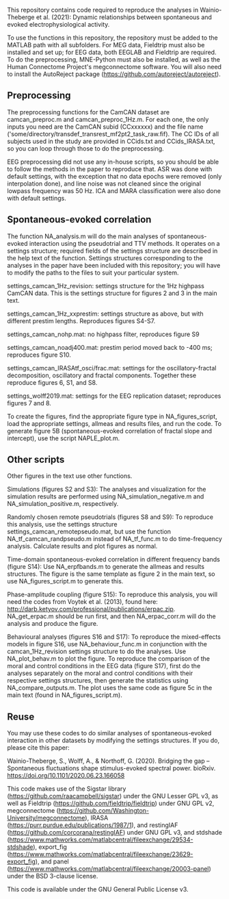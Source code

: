 This repository contains code required to reproduce the analyses in Wainio-Theberge et al. (2021): Dynamic relationships between spontaneous and evoked electrophysiological activity.

To use the functions in this repository, the repository must be added to the MATLAB path with all subfolders. For MEG data, Fieldtrip must also be installed and set up; for EEG data, both EEGLAB and Fieldtrip are required. To do the preprocessing, MNE-Python must also be installed, as well as the Human Connectome Project's megconnectome software. You will also need to install the AutoReject package (https://github.com/autoreject/autoreject).

## Preprocessing
The preprocessing functions for the CamCAN dataset are camcan_preproc.m and camcan_preproc_1Hz.m. For each one, the only inputs you need are the CamCAN subid (CCxxxxxx) and the file name ('some/directory/transdef_transrest_mf2pt2_task_raw.fif). The CC IDs of all subjects used in the study are provided in CCids.txt and CCids_IRASA.txt, so you can loop through those to do the preprocessing. 

EEG preprocessing did not use any in-house scripts, so you should be able to follow the methods in the paper to reproduce that. ASR was done with default settings, with the exception that no data epochs were removed (only interpolation done), and line noise was not cleaned since the original lowpass frequency was 50 Hz. ICA and MARA classification were also done with default settings. 

## Spontaneous-evoked correlation
The function NA_analysis.m will do the main analyses of spontaneous-evoked interaction using the pseudotrial and TTV methods. It operates on a settings structure; required fields of the settings structure are described in the help text of the function. Settings structures corresponding to the analyses in the paper have been included with this repository; you will have to modify the paths to the files to suit your particular system.

settings_camcan_1Hz_revision: settings structure for the 1Hz highpass CamCAN data. This is the settings structure for figures 2 and 3 in the main text. 

settings_camcan_1Hz_xxprestim: settings structure as above, but with different prestim lengths. Reproduces figures S4-S7. 

settings_camcan_nohp.mat: no highpass filter, reproduces figure S9

settings_camcan_noadj400.mat: prestim period moved back to -400 ms; reproduces figure S10.

settings_camcan_IRASAtf_osci/frac.mat: settings for the oscillatory-fractal decomposition, oscillatory and fractal components. Together these reproduce figures 6, S1, and S8.

settings_wolff2019.mat: settings for the EEG replication dataset; reproduces figures 7 and 8. 


To create the figures, find the appropriate figure type in NA_figures_script, load the appropriate settings, allmeas and results files, and run the code. To generate figure 5B (spontaneous-evoked correlation of fractal slope and intercept), use the script NAPLE_plot.m.

## Other scripts
Other figures in the text use other functions. 

Simulations (figures S2 and S3): 
The analyses and visualization for the simulation results are performed using NA_simulation_negative.m and NA_simulation_positive.m, respectively.

Randomly chosen remote pseudotrials (figures S8 and S9): 
To reproduce this analysis, use the settings structure settings_camcan_remotepseudo.mat, but use the function NA_tf_camcan_randpseudo.m instead of NA_tf_func.m to do time-frequency analysis. Calculate results and plot figures as normal.

Time-domain spontaneous-evoked correlation in different frequency bands (figure S14):
Use NA_erpfbands.m to generate the allmeas and results structures. The figure is the same template as figure 2 in the main text, so use NA_figures_script.m to generate this.

Phase-amplitude coupling (figure S15):
To reproduce this analysis, you will need the codes from Voytek et al. (2013), found here: http://darb.ketyov.com/professional/publications/erpac.zip. NA_get_erpac.m should be run first, and then NA_erpac_corr.m will do the analysis and produce the figure.

Behavioural analyses (figures S16 and S17):
To reproduce the mixed-effects models in figure S16, use NA_behaviour_func.m in conjunction with the camcan_1Hz_revision settings structure to do the analyses. Use NA_plot_behav.m to plot the figure.
To reproduce the comparison of the moral and control conditions in the EEG data (figure S17), first do the analyses separately on the moral and control conditions with their respective settings structures, then generate the statistics using NA_compare_outputs.m. The plot uses the same code as figure 5c in the main text (found in NA_figures_script.m). 

## Reuse

You may use these codes to do similar analyses of spontaneous-evoked interaction in other datasets by modifying the settings structures. If you do, please cite this paper: 

Wainio-Theberge, S., Wolff, A., & Northoff, G. (2020). Bridging the gap – Spontaneous fluctuations shape stimulus-evoked spectral power. bioRxiv. https://doi.org/10.1101/2020.06.23.166058 

This code makes use of the Sigstar library (https://github.com/raacampbell/sigstar) under the GNU Lesser GPL v3, as well as Fieldtrip (https://github.com/fieldtrip/fieldtrip) under GNU GPL v2, megconnectome (https://github.com/Washington-University/megconnectome), IRASA (https://purr.purdue.edu/publications/1987/1), and restingIAF (https://github.com/corcorana/restingIAF) under GNU GPL v3, and stdshade (https://www.mathworks.com/matlabcentral/fileexchange/29534-stdshade), export_fig (https://www.mathworks.com/matlabcentral/fileexchange/23629-export_fig), and panel (https://www.mathworks.com/matlabcentral/fileexchange/20003-panel) under the BSD 3-clause license.

This code is available under the GNU General Public License v3.
